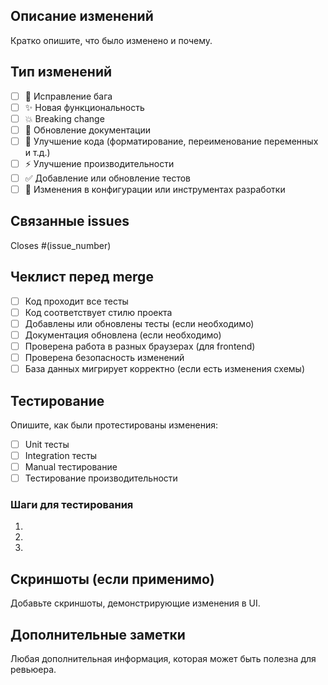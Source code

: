 ## Описание изменений

Кратко опишите, что было изменено и почему.

## Тип изменений

- [ ] 🐛 Исправление бага
- [ ] ✨ Новая функциональность
- [ ] 💥 Breaking change
- [ ] 📝 Обновление документации
- [ ] 🎨 Улучшение кода (форматирование, переименование переменных и т.д.)
- [ ] ⚡ Улучшение производительности
- [ ] ✅ Добавление или обновление тестов
- [ ] 🔧 Изменения в конфигурации или инструментах разработки

## Связанные issues

Closes #(issue_number)

## Чеклист перед merge

- [ ] Код проходит все тесты
- [ ] Код соответствует стилю проекта
- [ ] Добавлены или обновлены тесты (если необходимо)
- [ ] Документация обновлена (если необходимо)
- [ ] Проверена работа в разных браузерах (для frontend)
- [ ] Проверена безопасность изменений
- [ ] База данных мигрирует корректно (если есть изменения схемы)

## Тестирование

Опишите, как были протестированы изменения:

- [ ] Unit тесты
- [ ] Integration тесты
- [ ] Manual тестирование
- [ ] Тестирование производительности

### Шаги для тестирования

1. 
2. 
3. 

## Скриншоты (если применимо)

Добавьте скриншоты, демонстрирующие изменения в UI.

## Дополнительные заметки

Любая дополнительная информация, которая может быть полезна для ревьюера.